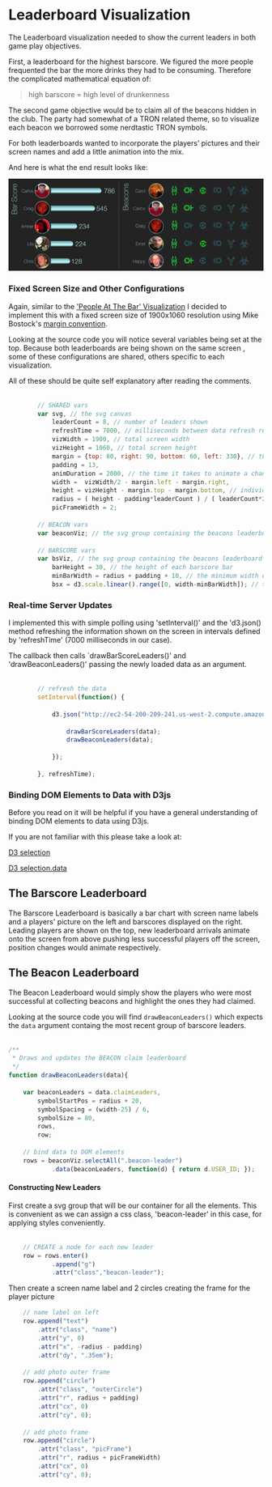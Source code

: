 Leaderboard Visualization
=============

The Leaderboard visualization needed to show the current leaders in both game play objectives.

First, a leaderboard for the highest barscore. We figured the more people frequented the bar the more drinks they had to be consuming.  Therefore the complicated mathematical equation of:

> high barscore = high level of drunkenness

The second game objective would be to claim all of the beacons hidden in the club. The party had somewhat of a TRON related theme, so to visualize each beacon we borrowed some nerdtastic TRON symbols.

For both leaderboards wanted to incorporate the players’ pictures and their screen names and add a little animation into the mix.

And here is what the end result looks like:

![alt text](/img/visualization-banner.jpg "Leaderboard Visualization")

### Fixed Screen Size and Other Configurations

Again, similar to the ['People At The Bar' Visualization](/bar/) I decided to implement this with a fixed screen size of 1900x1060 resolution using Mike Bostock's [margin convention](http://bl.ocks.org/mbostock/3019563).

Looking at the source code you will notice several variables being set at the top. Because both leaderboards are being shown on the same screen , some of these configurations are shared, others specific to each visualization.

All of these should be quite self explanatory after reading the comments.

```javascript
		
		// SHARED vars
		var svg, // the svg canvas
			leaderCount = 8, // number of leaders shown
			refreshTime = 7000, // milliseconds between data refresh requests
			vizWidth = 1900, // total screen width
			vizHeight = 1060, // total screen height
			margin = {top: 80, right: 90, bottom: 60, left: 330}, // the margins of each leaderboard
			padding = 13, 
			animDuration = 2000, // the time it takes to animate a change
			width =  vizWidth/2 - margin.left - margin.right, 
			height = vizHeight - margin.top - margin.bottom, // individual leaderboard height
			radius = ( height - padding*leaderCount ) / ( leaderCount*2 ), // radious of the player selfie
			picFrameWidth = 2;
		
		// BEACON vars	
		var beaconViz; // the svg group containing the beacons leaderboard components
			
		// BARSCORE vars
		var bsViz, // the svg group containing the beacons leaderboard components
			barHeight = 30, // the height of each barscore bar
			minBarWidth = radius + padding + 10, // the minimum width of a bar
			bsx = d3.scale.linear().range([0, width-minBarWidth]); // the x-scale calculating the bar width

```

### Real-time Server Updates

I implemented this with simple polling using 'setInterval()' and the 'd3.json() method refreshing the information shown on the screen in intervals defined by 'refreshTime' (7000 milliseconds in our case).

The callback then calls `drawBarScoreLeaders()' and 'drawBeaconLeaders()' passing the newly loaded data as an argument.

```javascript

		// refresh the data
		setInterval(function() {

			d3.json("http://ec2-54-200-209-241.us-west-2.compute.amazonaws.com/leaderboard/" + leaderCount , function(error, data) {

				drawBarScoreLeaders(data);
				drawBeaconLeaders(data);

			});

		}, refreshTime);

```

### Binding DOM Elements to Data with D3js

Before you read on it will be helpful if you have a general understanding of binding DOM elements to data using D3js.

If you are not familiar with this please take a look at:

[D3 selection](https://github.com/mbostock/d3/wiki/Selections)

[D3 selection.data](https://github.com/mbostock/d3/wiki/Selections#data)


## The Barscore Leaderboard

The Barscore Leaderboard is basically a bar chart with screen name labels and a players' picture on the left and barscores displayed on the right. Leading players are shown on the top, new leaderboard arrivals animate onto the screen from above pushing less successful players off the screen, position changes would animate respectively.






## The Beacon Leaderboard

The Beacon Leaderboard would simply show the players who were most successful at collecting beacons and highlight the ones they had claimed.

Looking at the source code you will find `drawBeaconLeaders()` which expects the `data` argument containg the most recent group of barscore leaders.

```javascript 

/**
 * Draws and updates the BEACON claim leaderboard
 */
function drawBeaconLeaders(data){

	var beaconLeaders = data.claimLeaders,
		symbolStartPos = radius + 20,
		symbolSpacing = (width-25) / 6,
		symbolSize = 80,
		rows,
		row;
	
	// bind data to DOM elements
	rows = beaconViz.selectAll(".beacon-leader")
			.data(beaconLeaders, function(d) { return d.USER_ID; });

```

#### Constructing New Leaders

First create a svg group that will be our container for all the elements. This is convenient as we can assign a css class, 'beacon-leader' in this case, for applying styles conveniently.

```javascript 
	
	// CREATE a node for each new leader
	row = rows.enter()
			.append("g")
			.attr("class","beacon-leader");

```
Then create a screen name label and 2 circles creating the frame for the player picture

```javascript
	// name label on left
	row.append("text")
		.attr("class", "name")
		.attr("y", 0)
		.attr("x", -radius - padding)
		.attr("dy", ".35em");

	// add photo outer frame
	row.append("circle")
		.attr("class", "outerCircle")
		.attr("r", radius + padding)
		.attr("cx", 0)
		.attr("cy", 0);

	// add photo frame
	row.append("circle")
		.attr("class", "picFrame")
		.attr("r", radius + picFrameWidth) 
		.attr("cx", 0)
		.attr("cy", 0);


```



